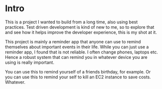 # Intro

This is a project I wanted to build from a long time, also using best practices. Test driven development is kind of new to me, so to explore that and see how it helps improve the developer experience, this is my shot at it.

This project is mainly a reminder app that anyone can use to remind themselves about important events in their life. While you can just use a reminder app, I found that is not reliable. I often change phones, laptops etc. Hence a robust system that can remind you in whatever device you are using is really important. 

You can use this to remind yourself of a friends birthday, for example. Or you can use this to remind your self to kill an EC2 instance to save costs. Whatever.

